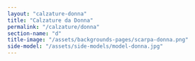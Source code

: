 ```yaml
---
layout: "calzature-donna"
title: "Calzature da Donna"
permalink: "/calzature/donna"
section-name: "d"
title-image: "/assets/backgrounds-pages/scarpa-donna.png"
side-model: "/assets/side-models/model-donna.jpg"
---
```

